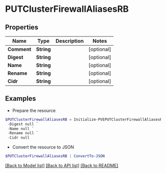 # PUTClusterFirewallAliasesRB
## Properties

Name | Type | Description | Notes
------------ | ------------- | ------------- | -------------
**Comment** | **String** |  | [optional] 
**Digest** | **String** |  | [optional] 
**Name** | **String** |  | [optional] 
**Rename** | **String** |  | [optional] 
**Cidr** | **String** |  | [optional] 

## Examples

- Prepare the resource
```powershell
$PUTClusterFirewallAliasesRB = Initialize-PVEPUTClusterFirewallAliasesRB  -Comment null `
 -Digest null `
 -Name null `
 -Rename null `
 -Cidr null
```

- Convert the resource to JSON
```powershell
$PUTClusterFirewallAliasesRB | ConvertTo-JSON
```

[[Back to Model list]](../README.md#documentation-for-models) [[Back to API list]](../README.md#documentation-for-api-endpoints) [[Back to README]](../README.md)

